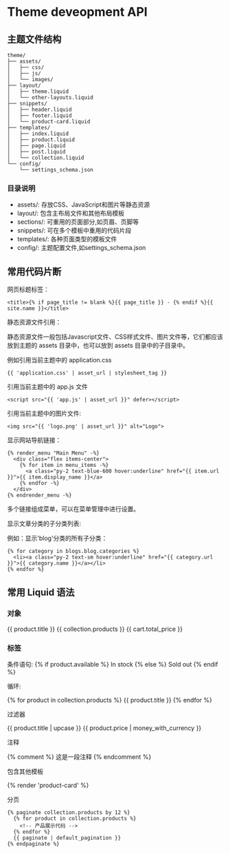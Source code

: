 # Theme deveopment API

## 主题文件结构

```
theme/
├── assets/
│   ├── css/
│   ├── js/
│   └── images/
├── layout/
│   ├── theme.liquid
│   └── other-layouts.liquid
├── snippets/
│   ├── header.liquid
│   ├── footer.liquid
│   └── product-card.liquid
├── templates/
│   ├── index.liquid
│   ├── product.liquid
│   ├── page.liquid
│   ├── post.liquid
│   └── collection.liquid
└── config/
    └── settings_schema.json
```

### 目录说明

- assets/: 存放CSS、JavaScript和图片等静态资源
- layout/: 包含主布局文件和其他布局模板
- sections/: 可重用的页面部分,如页眉、页脚等
- snippets/: 可在多个模板中重用的代码片段
- templates/: 各种页面类型的模板文件
- config/: 主题配置文件,如settings_schema.json

## 常用代码片断

网页标题标签：

```
<title>{% if page_title != blank %}{{ page_title }} - {% endif %}{{ site.name }}</title>
```

静态资源文件引用：

静态资源文件一般包括Javascript文件、CSS样式文件、图片文件等，它们都应该放到主题的 assets 目录中，也可以放到 assets 目录中的子目录中。

例如引用当前主题中的 application.css
```
{{ 'application.css' | asset_url | stylesheet_tag }}
```

引用当前主题中的 app.js 文件
```
<script src="{{ 'app.js' | asset_url }}" defer></script>
```

引用当前主题中的图片文件:
```
<img src="{{ 'logo.png' | asset_url }}" alt="Logo">
``` 


显示网站导航链接：

```
{% render_menu "Main Menu" -%}
  <div class="flex items-center">
    {% for item in menu_items -%}
      <a class="py-2 text-blue-600 hover:underline" href="{{ item.url }}">{{ item.display_name }}</a>
    {% endfor -%}
  </div>
{% endrender_menu -%}
```

多个链接组成菜单，可以在菜单管理中进行设置。

显示文章分类的子分类列表:

例如：显示'blog'分类的所有子分类：

```
{% for category in blogs.blog.categories %}
  <li><a class="py-2 text-sm hover:underline" href="{{ category.url }}">{{ category.name }}</a></li>
{% endfor %}
```


## 常用 Liquid 语法

### 对象


{{ product.title }}
{{ collection.products }}
{{ cart.total_price }}

### 标签

条件语句:
{% if product.available %}
  In stock
{% else %}
  Sold out
{% endif %}

循环:

{% for product in collection.products %}
  {{ product.title }}
{% endfor %}

过滤器

{{ product.title | upcase }}
{{ product.price | money_with_currency }}

注释

{% comment %}
  这是一段注释
{% endcomment %}

包含其他模板

{% render 'product-card' %}

分页

```
{% paginate collection.products by 12 %}
  {% for product in collection.products %}
    <!-- 产品展示代码 -->
  {% endfor %}
  {{ paginate | default_pagination }}
{% endpaginate %}
```